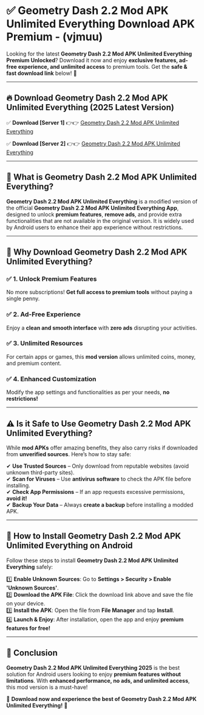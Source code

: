 
# ✅ Geometry Dash 2.2 Mod APK Unlimited Everything Download APK Premium -  (vjmuu) 

Looking for the latest **Geometry Dash 2.2 Mod APK Unlimited Everything Premium Unlocked**? Download it now and enjoy **exclusive features, ad-free experience, and unlimited access** to premium tools. Get the **safe & fast download link** below! 🚀

---

## 🔥 Download Geometry Dash 2.2 Mod APK Unlimited Everything (2025 Latest Version)

✅ **Download [Server 1]** 👉👉 [Geometry Dash 2.2 Mod APK Unlimited Everything ](https://apkcomod.com?title=Geometry_Dash_2.2_Mod_APK_Unlimited_Everything)  

✅ **Download [Server 2]** 👉👉 [Geometry Dash 2.2 Mod APK Unlimited Everything ](https://apkcomod.com?title=Geometry_Dash_2.2_Mod_APK_Unlimited_Everything)  


---

## 📌 What is Geometry Dash 2.2 Mod APK Unlimited Everything?

**Geometry Dash 2.2 Mod APK Unlimited Everything** is a modified version of the official **Geometry Dash 2.2 Mod APK Unlimited Everything App**, designed to unlock **premium features**, **remove ads**, and provide extra functionalities that are not available in the original version. It is widely used by Android users to enhance their app experience without restrictions.

---

## 🌟 Why Download Geometry Dash 2.2 Mod APK Unlimited Everything?

### ✅ 1. Unlock Premium Features
No more subscriptions! **Get full access to premium tools** without paying a single penny.

### ✅ 2. Ad-Free Experience
Enjoy a **clean and smooth interface** with **zero ads** disrupting your activities.

### ✅ 3. Unlimited Resources
For certain apps or games, this **mod version** allows unlimited coins, money, and premium content.

### ✅ 4. Enhanced Customization
Modify the app settings and functionalities as per your needs, **no restrictions!**

---

## ⚠️ Is it Safe to Use Geometry Dash 2.2 Mod APK Unlimited Everything?

While **mod APKs** offer amazing benefits, they also carry risks if downloaded from **unverified sources**. Here’s how to stay safe:

✔ **Use Trusted Sources** – Only download from reputable websites (avoid unknown third-party sites).  
✔ **Scan for Viruses** – Use **antivirus software** to check the APK file before installing.  
✔ **Check App Permissions** – If an app requests excessive permissions, **avoid it!**  
✔ **Backup Your Data** – Always **create a backup** before installing a modded APK.

---

## 📲 How to Install Geometry Dash 2.2 Mod APK Unlimited Everything on Android

Follow these steps to install **Geometry Dash 2.2 Mod APK Unlimited Everything** safely:

1️⃣ **Enable Unknown Sources**: Go to **Settings > Security > Enable 'Unknown Sources'**.  
2️⃣ **Download the APK File**: Click the download link above and save the file on your device.  
3️⃣ **Install the APK**: Open the file from **File Manager** and tap **Install**.  
4️⃣ **Launch & Enjoy**: After installation, open the app and enjoy **premium features for free!**

---

## 🚀 Conclusion

**Geometry Dash 2.2 Mod APK Unlimited Everything 2025** is the best solution for Android users looking to enjoy **premium features without limitations**. With **enhanced performance, no ads, and unlimited access**, this mod version is a must-have!

🔻 **Download now and experience the best of Geometry Dash 2.2 Mod APK Unlimited Everything!** 🔻

